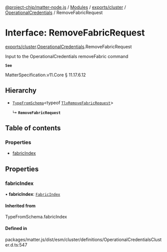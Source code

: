 [@project-chip/matter-node.js](../README.md) / [Modules](../modules.md) / [exports/cluster](../modules/exports_cluster.md) / [OperationalCredentials](../modules/exports_cluster.OperationalCredentials.md) / RemoveFabricRequest

# Interface: RemoveFabricRequest

[exports/cluster](../modules/exports_cluster.md).[OperationalCredentials](../modules/exports_cluster.OperationalCredentials.md).RemoveFabricRequest

Input to the OperationalCredentials removeFabric command

**`See`**

MatterSpecification.v11.Core § 11.17.6.12

## Hierarchy

- [`TypeFromSchema`](../modules/exports_tlv.md#typefromschema)\<typeof [`TlvRemoveFabricRequest`](../modules/exports_cluster.OperationalCredentials.md#tlvremovefabricrequest)\>

  ↳ **`RemoveFabricRequest`**

## Table of contents

### Properties

- [fabricIndex](exports_cluster.OperationalCredentials.RemoveFabricRequest.md#fabricindex)

## Properties

### fabricIndex

• **fabricIndex**: [`FabricIndex`](../modules/exports_datatype.md#fabricindex)

#### Inherited from

TypeFromSchema.fabricIndex

#### Defined in

packages/matter.js/dist/esm/cluster/definitions/OperationalCredentialsCluster.d.ts:547
